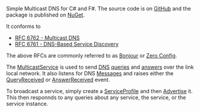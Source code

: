 Simple Multicast DNS for C# and F#.  The source code is on [GitHub](https://github.com/richardschneider/net-mdns) 
and the package is published on [NuGet](https://www.nuget.org/packages/Makaretu.Dns.Multicast).

It conforms to
- [RFC 6762 - Multicast DNS](https://tools.ietf.org/html/rfc6762)
- [RFC 6761 - DNS-Based Service Discovery](https://tools.ietf.org/html/rfc6763)

The above RFCs are commonly referred to as [Bonjour](https://developer.apple.com/bonjour/) or 
[Zero Config](http://www.zeroconf.org/).

The [MulticastService](xref:Makaretu.Dns.MulticastService) is used to send [DNS](https://en.wikipedia.org/wiki/Domain_Name_System)
[queries](xref:Makaretu.Dns.MulticastService.SendQuery) and 
[answers](xref:Makaretu.Dns.MulticastService.SendAnswer) over the link local network.
It also listens for DNS [Messages](xref:Makaretu.Dns.Message) and raises either the 
[QueryReceived](xref:Makaretu.Dns.MulticastService.QueryReceived) or [AnswerReceived](xref:Makaretu.Dns.MulticastService.AnswerReceived) event.

To broadcast a service, simply create a [ServiceProfile](xref:Makaretu.Dns.ServiceProfile) 
and then [Advertise](xref:Makaretu.Dns.ServiceDiscovery.Advertise) it.  This then responnds to any queries
about any service, the service, or the service instance.